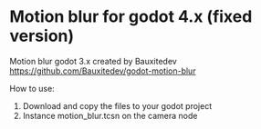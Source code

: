 # Motion blur for godot 4.x (fixed version)

Motion blur godot 3.x created by Bauxitedev 
https://github.com/Bauxitedev/godot-motion-blur

How to use:
1. Download and copy the files to your godot project
2. Instance motion_blur.tcsn on the camera node
